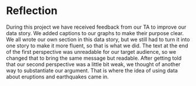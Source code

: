 # Reflection
During this project we have received feedback from our TA to improve our data story. We added captions to our graphs to make their purpose clear. We all wrote our own section in this data story, but we still had to turn it into one story to make it more fluent, so that is what we did. The text at the end of the first perspective was unreadable for our target audience, so we changed that to bring the same message but readable. After getting told that our second perspective was a little bit weak, we thought of another way to substantiate our argument. That is where the idea of using data about eruptions and earthquakes came in. 
